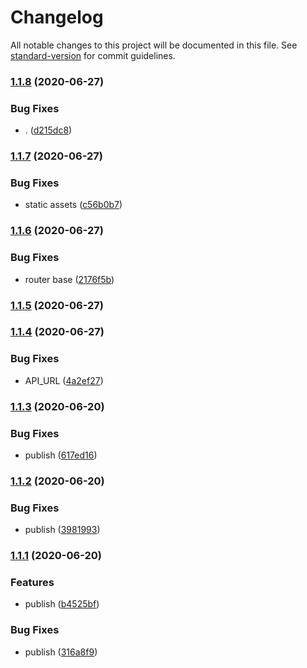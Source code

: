# Changelog

All notable changes to this project will be documented in this file. See [standard-version](https://github.com/conventional-changelog/standard-version) for commit guidelines.

### [1.1.8](https://github.com/desolid/desolid/compare/v1.1.7...v1.1.8) (2020-06-27)


### Bug Fixes

* . ([d215dc8](https://github.com/desolid/desolid/commit/d215dc86794677e7b1b958f4286a9ec7e1e4fa06))

### [1.1.7](https://github.com/desolid/desolid/compare/v1.1.6...v1.1.7) (2020-06-27)


### Bug Fixes

* static assets ([c56b0b7](https://github.com/desolid/desolid/commit/c56b0b794ae7fcaf66f48b6c1757a61db8c04c57))

### [1.1.6](https://github.com/desolid/desolid/compare/v1.1.5...v1.1.6) (2020-06-27)


### Bug Fixes

* router base ([2176f5b](https://github.com/desolid/desolid/commit/2176f5b2267893b1dd5823fa2625806d26370bd0))

### [1.1.5](https://github.com/desolid/desolid/compare/v1.1.4...v1.1.5) (2020-06-27)

### [1.1.4](https://github.com/desolid/desolid/compare/v1.1.3...v1.1.4) (2020-06-27)


### Bug Fixes

* API_URL ([4a2ef27](https://github.com/desolid/desolid/commit/4a2ef27605f6b8a48d24b25a58654858f0dc709b))

### [1.1.3](https://github.com/desolid/desolid/compare/v1.1.2...v1.1.3) (2020-06-20)


### Bug Fixes

* publish ([617ed16](https://github.com/desolid/desolid/commit/617ed16e5242c26d24cf4e0b54a771f3aa525ca3))

### [1.1.2](https://github.com/desolid/desolid/compare/v1.1.1...v1.1.2) (2020-06-20)


### Bug Fixes

* publish ([3981993](https://github.com/desolid/desolid/commit/39819936cd12309a9c342d953a224548dd9c4bce))

### [1.1.1](https://github.com/desolid/desolid/compare/v1.1.0...v1.1.1) (2020-06-20)


### Features

* publish ([b4525bf](https://github.com/desolid/desolid/commit/b4525bf5900236f9473914d1ea1aa1060a8451b5))


### Bug Fixes

* publish ([316a8f9](https://github.com/desolid/desolid/commit/316a8f99d7c255376d1c0f0afe40b41196c6a839))
